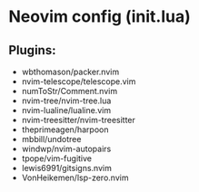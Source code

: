 # Neovim config (init.lua)

## Plugins:

- wbthomason/packer.nvim
- nvim-telescope/telescope.vim
- numToStr/Comment.nvim
- nvim-tree/nvim-tree.lua
- nvim-lualine/lualine.vim
- nvim-treesitter/nvim-treesitter
- theprimeagen/harpoon
- mbbill/undotree
- windwp/nvim-autopairs
- tpope/vim-fugitive
- lewis6991/gitsigns.nvim
- VonHeikemen/lsp-zero.nvim
